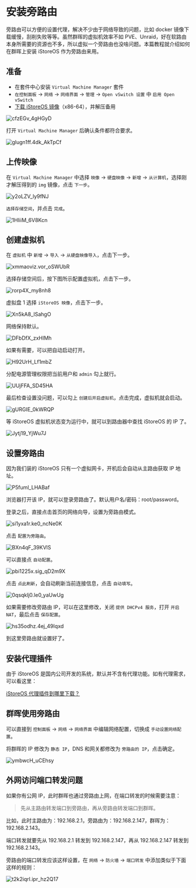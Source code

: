 # 安装旁路由

旁路由可以方便的设置代理，解决不少由于网络导致的问题，比如 docker 镜像下载缓慢，刮削失败等等。虽然群晖的虚拟机效率不如 PVE、Unraid，好在软路由本身所需要的资源也不多，所以虚拟一个旁路由也没啥问题。本篇教程就介绍如何在群晖上安装 iStoreOS 作为旁路由来用。

## 准备

- 在套件中心安装 `Virtual Machine Manager` 套件
- `在控制面板` -> `网络` -> `网络界面` -> `管理` -> `Open vSwitch 设置` 中 `启用 Open vSwitch`
- [下载 iStoreOS 镜像](https://fw.koolcenter.com/iStoreOS/x86_64/)（x86-64），并解压备用

![cfzEGv_4gHGyD](https://img-1255332810.cos.ap-chengdu.myqcloud.com/cfzEGv_4gHGyD.png)

打开 `Virtual Machine Manager` 后确认条件都符合要求。

![glugn1ff.4dk_AkTpCf](https://img-1255332810.cos.ap-chengdu.myqcloud.com/glugn1ff.4dk_AkTpCf.png)

## 上传映像

在 `Virtual Machine Manager` 中选择 `映像` -> `硬盘映像` -> `新增` -> `从计算机`，选择刚才解压得到的 `img` 镜像，点击 `下一步`。

![y2oLZV_ly9fNJ](https://img-1255332810.cos.ap-chengdu.myqcloud.com/y2oLZV_ly9fNJ.png)

`选择存储空间`，并点击 `完成`。

![1HIiiM_6V8Kcn](https://img-1255332810.cos.ap-chengdu.myqcloud.com/1HIiiM_6V8Kcn.png)

## 创建虚拟机

在 `虚拟机` 中 `新增` -> `导入` -> `从硬盘映像导入`，点击下一步。

![xmmaoviz.vor_oSWUbR](https://img-1255332810.cos.ap-chengdu.myqcloud.com/xmmaoviz.vor_oSWUbR.png)

选择存储空间后，按下图所示配置虚拟机，点击下一步。

![rorp4X_my8nh8](https://img-1255332810.cos.ap-chengdu.myqcloud.com/rorp4X_my8nh8.png)

虚拟盘 1 选择 `iStoreOS 映像`，点击下一步。

![Xn5kA8_ISahgO](https://img-1255332810.cos.ap-chengdu.myqcloud.com/Xn5kA8_ISahgO.png)

网络保持默认。

![DFbDfX_zxHIMh](https://img-1255332810.cos.ap-chengdu.myqcloud.com/DFbDfX_zxHIMh.png)

如果有需要，可以把自动启动打开。

![H92UrH_Lf1mbZ](https://img-1255332810.cos.ap-chengdu.myqcloud.com/H92UrH_Lf1mbZ.png)

分配电源管理权限把当前用户和 `admin` 勾上就行。

![UUjFFA_SD45HA](https://img-1255332810.cos.ap-chengdu.myqcloud.com/UUjFFA_SD45HA.png)

最后检查设置没问题，可以勾上 `创建后开启虚拟机`，点击完成，虚拟机就会启动。

![gURGIE_0kWRQP](https://img-1255332810.cos.ap-chengdu.myqcloud.com/gURGIE_0kWRQP.png)

等 iStoreOS 虚拟机状态变为运行中，就可以到路由器中查找 iStoreOS 的 IP 了。

![Jytj19_YjWu7J](https://img-1255332810.cos.ap-chengdu.myqcloud.com/Jytj19_YjWu7J.png)

## 设置旁路由

因为我们装的 iStoreOS 只有一个虚拟网卡，开机后会自动从主路由获取 IP 地址。

![P5fuml_LHABaf](https://img-1255332810.cos.ap-chengdu.myqcloud.com/P5fuml_LHABaf.png)

浏览器打开该 IP，就可以登录旁路由了。默认用户名/密码：root/password。

登录之后，直接点击首页的网络向导，设置为旁路由模式。

![si1yxa1r.ke0_ncNe0K](https://img-1255332810.cos.ap-chengdu.myqcloud.com/si1yxa1r.ke0_ncNe0K.png)

点击 `配置为旁路由`。

![BXn4qF_39KVlS](https://img-1255332810.cos.ap-chengdu.myqcloud.com/BXn4qF_39KVlS.png)

可以直接点 `自动配置`。

![pbi1225x.sig_qD2m9X](https://img-1255332810.cos.ap-chengdu.myqcloud.com/pbi1225x.sig_qD2m9X.png)

点击 `点此刷新`，会自动刷新当前连接信息，点击 `自动填写`。

![0qsqklj0.le0_yaUwUg](https://img-1255332810.cos.ap-chengdu.myqcloud.com/0qsqklj0.le0_yaUwUg.png)

如果需要修改旁路由 IP，可以在这里修改，关闭 `提供 DHCPv4 服务`，打开 `开启 NAT`，最后点击 `保存配置`。

![hs35odhz.4ej_49Iqxd](https://img-1255332810.cos.ap-chengdu.myqcloud.com/hs35odhz.4ej_49Iqxd.png)

到这里旁路由就设置好了。

## 安装代理插件

由于 iStoreOS 是国内公司开发的系统，默认并不含有代理功能。如有代理需求，可以看这里：

[iStoreOS 代理插件到哪里下载？](/basic/question.html#istoreos代理插件到哪里下载)

## 群晖使用旁路由

可以直接到 `控制面板` -> `网络` -> `网络界面` 中编辑网络配置，切换成 `手动设置网络配置`。

将群晖的 IP 修改为 `静态 IP`，DNS 和网关都修改为 `旁路由的 IP`，点击确定。

![ymbwcH_uCEhsy](https://img-1255332810.cos.ap-chengdu.myqcloud.com/ymbwcH_uCEhsy.png)

## 外网访问端口转发问题

如果你有公网 IP，此时群晖也通过旁路由上网，在端口转发的时候需要注意：

> 先从主路由转发端口到旁路由，再从旁路由转发端口到群晖。

比如，此时主路由为：192.168.2.1，旁路由为：192.168.2.147，群晖为：192.168.2.143。

端口转发就要先从 192.168.2.1 转发到 192.168.2.147，再从 192.168.2.147 转发到 192.168.2.143。

旁路由的端口转发应该这样设置，在 `网络` -> `防火墙` -> `端口转发` 中添加类似于下面这样的规则：

![t2k2iqrl.ipr_hz2Q17](https://img-1255332810.cos.ap-chengdu.myqcloud.com/t2k2iqrl.ipr_hz2Q17.png)


